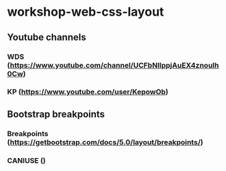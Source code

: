# workshop-web-css-layout

## Youtube channels

### WDS (https://www.youtube.com/channel/UCFbNIlppjAuEX4znoulh0Cw)

### KP (https://www.youtube.com/user/KepowOb)

## Bootstrap breakpoints

### Breakpoints (https://getbootstrap.com/docs/5.0/layout/breakpoints/)

### CANIUSE ()

